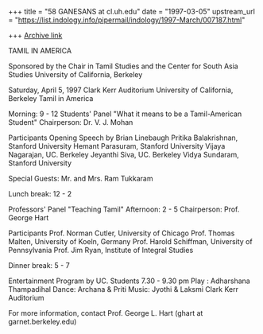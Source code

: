 +++
title = "58 GANESANS at cl.uh.edu"
date = "1997-03-05"
upstream_url = "https://list.indology.info/pipermail/indology/1997-March/007187.html"

+++
[Archive link](https://list.indology.info/pipermail/indology/1997-March/007187.html)


TAMIL IN AMERICA


Sponsored by  the Chair in Tamil Studies
and the Center for South Asia Studies
University of California, Berkeley

Saturday, April 5, 1997
Clark Kerr Auditorium
University of California, Berkeley
Tamil in America

Morning: 9 - 12
Students' Panel
"What it means to be a  Tamil-American Student"
Chairperson: Dr. V. J.  Mohan

Participants
Opening Speech by Brian Linebaugh
Pritika Balakrishnan,  Stanford University
Hemant Parasuram,  Stanford University
Vijaya Nagarajan, UC. Berkeley
Jeyanthi Siva, UC. Berkeley
Vidya Sundaram, Stanford University

Special Guests: Mr. and Mrs. Ram Tukkaram

Lunch break: 12 - 2

Professors' Panel   "Teaching Tamil"
Afternoon: 2 - 5
Chairperson: Prof. George Hart

Participants
Prof. Norman Cutler, University of Chicago
Prof. Thomas Malten, University of Koeln, Germany
Prof. Harold Schiffman, University of Pennsylvania
Prof. Jim Ryan, Institute of Integral Studies

Dinner break:  5 - 7

Entertainment Program
by  UC. Students 7.30 - 9.30 pm
Play : Adharshana  Thampadihal
Dance: Archana  & Priti
Music: Jyothi & Laksmi
Clark Kerr Auditorium


For more information, contact Prof. George L. Hart
(ghart at garnet.berkeley.edu)






